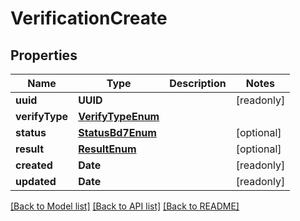 # VerificationCreate

## Properties
Name | Type | Description | Notes
------------ | ------------- | ------------- | -------------
**uuid** | **UUID** |  | [readonly] 
**verifyType** | [**VerifyTypeEnum**](VerifyTypeEnum.md) |  | 
**status** | [**StatusBd7Enum**](StatusBd7Enum.md) |  | [optional] 
**result** | [**ResultEnum**](ResultEnum.md) |  | [optional] 
**created** | **Date** |  | [readonly] 
**updated** | **Date** |  | [readonly] 

[[Back to Model list]](../README.md#documentation-for-models) [[Back to API list]](../README.md#documentation-for-api-endpoints) [[Back to README]](../README.md)


